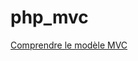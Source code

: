 # php_mvc

[Comprendre le modèle MVC](https://book.cakephp.org/2.0/fr/cakephp-overview/understanding-model-view-controller.html)
